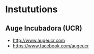 # Instututions

## Auge Incubadora (UCR)

- http://www.augeucr.com
- https://www.facebook.com/augeucr
